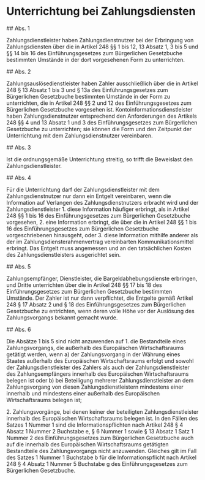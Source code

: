 # Unterrichtung bei Zahlungsdiensten



\#\# Abs. 1

 Zahlungsdienstleister haben Zahlungsdienstnutzer bei der Erbringung von Zahlungsdiensten über die in Artikel 248 §§ 1 bis 12, 13 Absatz 1, 3 bis 5 und §§ 14 bis 16 des Einführungsgesetzes zum Bürgerlichen Gesetzbuche bestimmten Umstände in der dort vorgesehenen Form zu unterrichten.

\#\# Abs. 2

 Zahlungsauslösedienstleister haben Zahler ausschließlich über die in Artikel 248 § 13 Absatz 1 bis 3 und § 13a des Einführungsgesetzes zum Bürgerlichen Gesetzbuche bestimmten Umstände in der Form zu unterrichten, die in Artikel 248 §§ 2 und 12 des Einführungsgesetzes zum Bürgerlichen Gesetzbuche vorgesehen ist. Kontoinformationsdienstleister haben Zahlungsdienstnutzer entsprechend den Anforderungen des Artikels 248 §§ 4 und 13 Absatz 1 und 3 des Einführungsgesetzes zum Bürgerlichen Gesetzbuche zu unterrichten; sie können die Form und den Zeitpunkt der Unterrichtung mit dem Zahlungsdienstnutzer vereinbaren.

\#\# Abs. 3

 Ist die ordnungsgemäße Unterrichtung streitig, so trifft die Beweislast den Zahlungsdienstleister.

\#\# Abs. 4

 Für die Unterrichtung darf der Zahlungsdienstleister mit dem Zahlungsdienstnutzer nur dann ein Entgelt vereinbaren, wenn die Information auf Verlangen des Zahlungsdienstnutzers erbracht wird und der Zahlungsdienstleister  1\.
 diese Information häufiger erbringt, als in Artikel 248 §§ 1 bis 16 des Einführungsgesetzes zum Bürgerlichen Gesetzbuche vorgesehen,
 2\.
 eine Information erbringt, die über die in Artikel 248 §§ 1 bis 16 des Einführungsgesetzes zum Bürgerlichen Gesetzbuche vorgeschriebenen hinausgeht, oder
 3\.
 diese Information mithilfe anderer als der im Zahlungsdiensterahmenvertrag vereinbarten Kommunikationsmittel erbringt.
Das Entgelt muss angemessen und an den tatsächlichen Kosten des Zahlungsdienstleisters ausgerichtet sein.

\#\# Abs. 5

 Zahlungsempfänger, Dienstleister, die Bargeldabhebungsdienste erbringen, und Dritte unterrichten über die in Artikel 248 §§ 17 bis 18 des Einführungsgesetzes zum Bürgerlichen Gesetzbuche bestimmten Umstände. Der Zahler ist nur dann verpflichtet, die Entgelte gemäß Artikel 248 § 17 Absatz 2 und § 18 des Einführungsgesetzes zum Bürgerlichen Gesetzbuche zu entrichten, wenn deren volle Höhe vor der Auslösung des Zahlungsvorgangs bekannt gemacht wurde.

\#\# Abs. 6

 Die Absätze 1 bis 5 sind nicht anzuwenden auf  1\.
 die Bestandteile eines Zahlungsvorgangs, die außerhalb des Europäischen Wirtschaftsraums getätigt werden, wenn  a)
 der Zahlungsvorgang in der Währung eines Staates außerhalb des Europäischen Wirtschaftsraums erfolgt und sowohl der Zahlungsdienstleister des Zahlers als auch der Zahlungsdienstleister des Zahlungsempfängers innerhalb des Europäischen Wirtschaftsraums belegen ist oder
 b)
 bei Beteiligung mehrerer Zahlungsdienstleister an dem Zahlungsvorgang von diesen Zahlungsdienstleistern mindestens einer innerhalb und mindestens einer außerhalb des Europäischen Wirtschaftsraums belegen ist;

 2\.
 Zahlungsvorgänge, bei denen keiner der beteiligten Zahlungsdienstleister innerhalb des Europäischen Wirtschaftsraums belegen ist.
In den Fällen des Satzes 1 Nummer 1 sind die Informationspflichten nach Artikel 248 § 4 Absatz 1 Nummer 2 Buchstabe e, § 6 Nummer 1 sowie § 13 Absatz 1 Satz 1 Nummer 2 des Einführungsgesetzes zum Bürgerlichen Gesetzbuche auch auf die innerhalb des Europäischen Wirtschaftsraums getätigten Bestandteile des Zahlungsvorgangs nicht anzuwenden. Gleiches gilt im Fall des Satzes 1 Nummer 1 Buchstabe b für die Informationspflicht nach Artikel 248 § 4 Absatz 1 Nummer 5 Buchstabe g des Einführungsgesetzes zum Bürgerlichen Gesetzbuche. 

